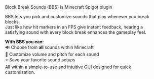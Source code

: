 Block Break Sounds (BBS) is Minecraft Spigot plugin

BBS lets you pick and customize sounds that play whenever you break blocks. <br>
Just like how hit markers in an FPS give instant feedback, 
hearing a satisfying sound with every block break enhances the gameplay feel.

**With BBS you can:** <br>
🔊 Choose from **all** sounds within Minecraft <br>
🔔 Customize volume and pitch for each sound <br>
⭐ Save your favorite sound setups <br>
All within a simple-to-use and intuitive GUI designed for quick customization.
